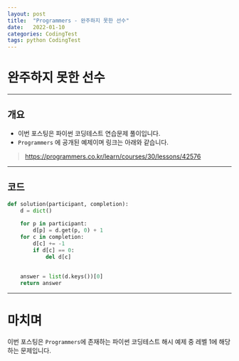 ```yaml
---
layout: post
title:  "Programmers - 완주하지 못한 선수"
date:   2022-01-10
categories: CodingTest
tags: python CodingTest
---
```

# 완주하지 못한 선수
---

## 개요

* 이번 포스팅은 파이썬 코딩테스트 연습문제 풀이입니다.
* `Programmers` 에 공개된 예제이며 링크는 아래와 같습니다.

> <https://programmers.co.kr/learn/courses/30/lessons/42576>
    
---
    
## 코드

```python
def solution(participant, completion):
    d = dict()
    
    for p in participant:
        d[p] = d.get(p, 0) + 1
    for c in completion:
        d[c] += -1
        if d[c] == 0:
            del d[c]
            
    
    answer = list(d.keys())[0]
    return answer
```
---
# 마치며
이번 포스팅은 `Programmers`에 존재하는 파이썬 코딩테스트 해시 예제 중 레벨 1에 해당하는 문제입니다. 